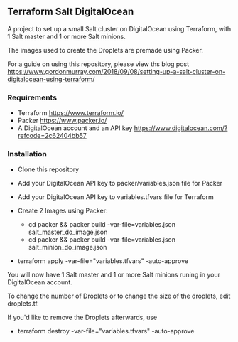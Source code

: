 Terraform Salt DigitalOcean
---------------------------

A project to set up a small Salt cluster on DigitalOcean using Terraform, with 1 Salt master and 1 or more Salt minions.

The images used to create the Droplets are premade using Packer.

For a guide on using this repository, please view ths blog post https://www.gordonmurray.com/2018/09/08/setting-up-a-salt-cluster-on-digitalocean-using-terraform/

### Requirements

* Terraform https://www.terraform.io/
* Packer https://www.packer.io/
* A DigitalOcean account and an API key https://www.digitalocean.com/?refcode=2c62404bb57

### Installation

* Clone this repository
* Add your DigitalOcean API key to packer/variables.json file for Packer
* Add your DigitalOcean API key to variables.tfvars file for Terraform
* Create 2 Images using Packer:

    * cd packer && packer build -var-file=variables.json salt_master_do_image.json
    * cd packer && packer build -var-file=variables.json salt_minion_do_image.json

* terraform apply -var-file="variables.tfvars" -auto-approve

You will now have 1 Salt master and 1  or more Salt minions runing in your DigitalOcean account.

To change the number of Droplets or to change the size of the droplets, edit droplets.tf.

If you'd like to remove the Droplets afterwards, use

* terraform destroy -var-file="variables.tfvars" -auto-approve
